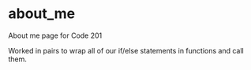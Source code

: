 # about_me
About me page for Code 201

Worked in pairs to wrap all of our if/else statements in functions and call them.
